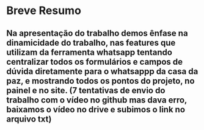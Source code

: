 # Breve Resumo

## Na apresentação do trabalho demos ênfase na dinamicidade do trabalho, nas features que utilizam da ferramenta whatsapp tentando centralizar todos os formulários e campos de dúvida diretamente para o whatsappp da casa da paz, e mostrando todos os pontos do projeto, no painel e no site. (7 tentativas de envio do trabalho com o vídeo no github mas dava erro, baixamos o vídeo no drive e subimos o link no arquivo txt)

